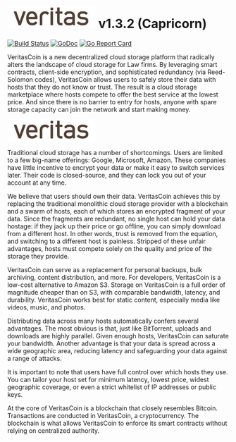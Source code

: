 # [![Sia Logo](https://raw.githubusercontent.com/veritascoin/Sia/master/veritascoin.png)](http://sia.tech) v1.3.2 (Capricorn)

[![Build Status](https://travis-ci.org/NebulousLabs/Sia.svg?branch=master)](https://travis-ci.org/NebulousLabs/Sia)
[![GoDoc](https://godoc.org/github.com/NebulousLabs/Sia?status.svg)](https://godoc.org/github.com/NebulousLabs/Sia)
[![Go Report Card](https://goreportcard.com/badge/github.com/NebulousLabs/Sia)](https://goreportcard.com/report/github.com/NebulousLabs/Sia)

VeritasCoin is a new decentralized cloud storage platform that radically alters the
landscape of cloud storage for Law firms. By leveraging smart contracts, client-side
encryption, and sophisticated redundancy (via Reed-Solomon codes), VeritasCoin allows
users to safely store their data with hosts that they do not know or trust.
The result is a cloud storage marketplace where hosts compete to offer the
best service at the lowest price. And since there is no barrier to entry for
hosts, anyone with spare storage capacity can join the network and start
making money.

![UI](https://raw.githubusercontent.com/veritascoin/Sia/master/veritascoin.png)

Traditional cloud storage has a number of shortcomings. Users are limited to a
few big-name offerings: Google, Microsoft, Amazon. These companies have little
incentive to encrypt your data or make it easy to switch services later. Their
code is closed-source, and they can lock you out of your account at any time.

We believe that users should own their data. VeritasCoin achieves this by replacing
the traditional monolithic cloud storage provider with a blockchain and a
swarm of hosts, each of which stores an encrypted fragment of your data. Since
the fragments are redundant, no single host can hold your data hostage: if
they jack up their price or go offline, you can simply download from a
different host. In other words, trust is removed from the equation, and
switching to a different host is painless. Stripped of these unfair
advantages, hosts must compete solely on the quality and price of the storage
they provide.

VeritasCoin can serve as a replacement for personal backups, bulk archiving, content
distribution, and more. For developers, VeritasCoin is a low-cost alternative to
Amazon S3. Storage on VeritasCoin is a full order of magnitude cheaper than on S3,
with comparable bandwidth, latency, and durability. VeritasCoin works best for static
content, especially media like videos, music, and photos.

Distributing data across many hosts automatically confers several advantages.
The most obvious is that, just like BitTorrent, uploads and downloads are
highly parallel. Given enough hosts, VeritasCoin can saturate your bandwidth. Another
advantage is that your data is spread across a wide geographic area, reducing
latency and safeguarding your data against a range of attacks.

It is important to note that users have full control over which hosts they
use. You can tailor your host set for minimum latency, lowest price, widest
geographic coverage, or even a strict whitelist of IP addresses or public
keys.

At the core of VeritasCoin is a blockchain that closely resembles Bitcoin.
Transactions are conducted in VeritasCoin, a cryptocurrency. The blockchain is
what allows VeritasCoin to enforce its smart contracts without relying on centralized
authority.

